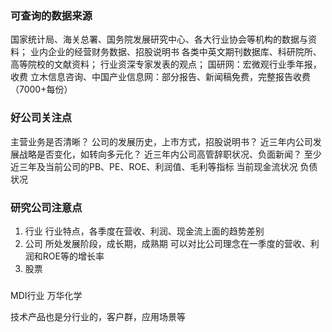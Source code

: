 ### 可查询的数据来源
国家统计局、海关总署、国务院发展研究中心、各大行业协会等机构的数据与资料；
业内企业的经营财务数据、招股说明书
各类中英文期刊数据库、科研院所、高等院校的文献资料；
行业资深专家发表的观点；
国研网：宏微观行业季年报，收费
立木信息咨询、中国产业信息网：部分报告、新闻稿免费，完整报告收费（7000+每份）

### 好公司关注点
主营业务是否清晰？
公司的发展历史，上市方式，招股说明书？
近三年内公司发展战略是否变化，如转向多元化？
近三年内公司高管辞职状况、负面新闻？
至少近三年及当前公司的PB、PE、ROE、利润值、毛利等指标
当前现金流状况
负债状况

### 研究公司注意点
1. 行业
行业特点，各季度在营收、利润、现金流上面的趋势差别
2. 公司
所处发展阶段，成长期，成熟期
可以对比公司理念在一季度的营收、利润和ROE等的增长率
3. 股票


### 
MDI行业 万华化学


技术产品也是分行业的，客户群，应用场景等
